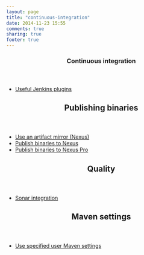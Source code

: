 ```yaml
---
layout: page
title: "continuous-integration"
date: 2014-11-23 15:55
comments: true
sharing: true
footer: true
---
```

<article>
	<article>
		<header>
			<h1>Continuous integration</h1>
		</header>
		<ul>
			<li><a href="jenkins-setup.html" title="Plugins" target="_blank">Useful Jenkins plugins</a></li>
		</ul>
	</article>
	<article>
		<header>
			<h2>Publishing binaries</h2>
		</header>
		<ul>
			<li><a href="nexus.html#mirror" title="Binary mirror" target="_blank">Use an artifact mirror (Nexus)</a></li>
			<li><a href="nexus.html#publish" title="Publish" target="_blank">Publish binaries to Nexus</a></li>
			<li><a href="nexus.html#nexus-pro" title="Publish Nexus pro" target="_blank">Publish binaries to Nexus Pro</a></li>
		</ul>
	</article>
	<article>
		<header>
			<h2>Quality</h2>
		</header>
		<ul>
			<li><a href="sonar.html" title="Quality" target="_blank">Sonar integration</a></li>
		</ul>
	<article>
	<article>
		<header>
			<h2>Maven settings</h2>
		</header>
		<ul>
        	<li><a href="settings.html" title="Maven settings" target="_blank">Use specified user Maven settings</a></li>
        </ul>
	</article>
</article>


